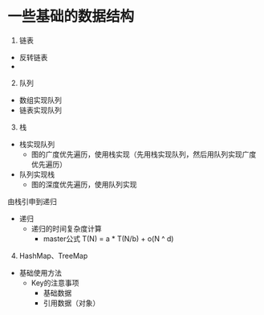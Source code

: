 
# 一些基础的数据结构

1. 链表

- 反转链表
- 

2. 队列
- 数组实现队列
- 链表实现队列


3. 栈
- 栈实现队列
  - 图的广度优先遍历，使用栈实现（先用栈实现队列，然后用队列实现广度优先遍历）
- 队列实现栈
  - 图的深度优先遍历，使用队列实现

由栈引申到递归
- 递归
  - 递归的时间复杂度计算
    - master公式
        T(N) = a * T(N/b) + o(N ^ d)
  

4. HashMap、TreeMap

- 基础使用方法
  - Key的注意事项
    - 基础数据
    - 引用数据（对象）





